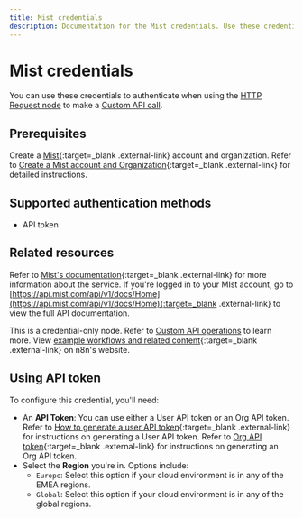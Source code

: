 ```yaml
---
title: Mist credentials
description: Documentation for the Mist credentials. Use these credentials to authenticate Mist in n8n, a workflow automation platform.
---
```


# Mist credentials

You can use these credentials to authenticate when using the [HTTP Request node](/integrations/builtin/core-nodes/n8n-nodes-base.httprequest/) to make a [Custom API call](/integrations/custom-operations/).

## Prerequisites

Create a [Mist](https://www.mist.com/){:target=_blank .external-link} account and organization. Refer to [Create a Mist account and Organization](https://www.mist.com/documentation/create-mist-org/){:target=_blank .external-link} for detailed instructions.

## Supported authentication methods

- API token

## Related resources

Refer to [Mist's documentation](https://www.mist.com/documentation/mist-api-introduction/){:target=_blank .external-link} for more information about the service. If you're logged in to your MIst account, go to [https://api.mist.com/api/v1/docs/Home](https://api.mist.com/api/v1/docs/Home){:target=_blank .external-link} to view the full API documentation.

This is a credential-only node. Refer to [Custom API operations](/integrations/custom-operations/) to learn more. View [example workflows and related content](https://n8n.io/integrations/mist/){:target=_blank .external-link} on n8n's website.

## Using API token

To configure this credential, you'll need:

- An **API Token**: You can use either a User API token or an Org API token. Refer to [How to generate a user API token](https://www.mist.com/documentation/using-postman/){:target=_blank .external-link} for instructions on generating a User API token. Refer to [Org API token](https://www.mist.com/documentation/org-api-token/){:target=_blank .external-link} for instructions on generating an Org API token.
- Select the **Region** you're in. Options include:
    - `Europe`: Select this option if your cloud environment is in any of the EMEA regions.
    - `Global`: Select this option if your cloud environment is in any of the global regions.
